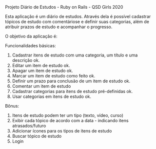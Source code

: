 Projeto Diário de Estudos - Ruby on Rails - QSD Girls 2020

Esta aplicação é um diário de estudos. 
Através dela é possível cadastrar tópicos de estudo com comentáriose e definir suas categorias, além de atribuir prazos de estudo e acompanhar o progresso.

O objetivo da aplicação é:

Funcionalidades básicas:
1. Cadastrar itens de estudo com uma categoria, um título e uma descrição ok.
2. Editar um item de estudo ok.
3. Apagar um item de estudo ok.
4. Marcar um item de estudo como feito ok.
5. Definir um prazo para conclusão de um item de estudo ok.
6. Comentar um item de estudo
7. Cadastrar categorias para itens de estudo pré-definidas ok.
8. Usar categorias em itens de estudo ok.

Bônus:

1. Itens de estudo podem ter um tipo (texto, vídeo, curso)
2. Exibir cada tópico de acordo com a data - indicando itens atrasados/futuro
3. Adicionar ícones para os tipos de itens de estudo
4. Buscar tópico de estudo
5. Login
